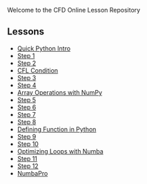 
Welcome to the CFD Online Lesson Repository

Lessons
-------

* [Quick Python Intro](http://nbviewer.ipython.org/urls/bitbucket.org/cfdpython/cfd-python-class/raw/master/lessons/00%20-%20Quick%20Python%20Intro.ipynb)
* [Step 1](http://nbviewer.ipython.org/urls/bitbucket.org/cfdpython/cfd-python-class/raw/master/lessons/01%20-%20Step%201.ipynb)
* [Step 2](http://nbviewer.ipython.org/urls/bitbucket.org/cfdpython/cfd-python-class/raw/master/lessons/02%20-%20Step%202.ipynb)
* [CFL Condition](http://nbviewer.ipython.org/urls/bitbucket.org/cfdpython/cfd-python-class/raw/master/lessons/03%20-%20CFL%20Condition.ipynb)
* [Step 3](http://nbviewer.ipython.org/urls/bitbucket.org/cfdpython/cfd-python-class/raw/master/lessons/04%20-%20Step%203.ipynb)
* [Step 4](http://nbviewer.ipython.org/urls/bitbucket.org/cfdpython/cfd-python-class/raw/master/lessons/05%20-%20Step%204.ipynb)
* [Array Operations with NumPy](http://nbviewer.ipython.org/urls/bitbucket.org/cfdpython/cfd-python-class/raw/master/lessons/06%20-%20Array%20Operations%20with%20NumPy.ipynb)
* [Step 5](http://nbviewer.ipython.org/urls/bitbucket.org/cfdpython/cfd-python-class/raw/master/lessons/07%20-%20Step%205.ipynb)
* [Step 6](http://nbviewer.ipython.org/urls/bitbucket.org/cfdpython/cfd-python-class/raw/master/lessons/08%20-%20Step%206.ipynb)
* [Step 7](http://nbviewer.ipython.org/urls/bitbucket.org/cfdpython/cfd-python-class/raw/master/lessons/09%20-%20Step%207.ipynb)
* [Step 8](http://nbviewer.ipython.org/urls/bitbucket.org/cfdpython/cfd-python-class/raw/master/lessons/10%20-%20Step%208.ipynb)
* [Defining Function in Python](http://nbviewer.ipython.org/urls/bitbucket.org/cfdpython/cfd-python-class/raw/master/lessons/11%20-%20Defining%20Function%20in%20Python.ipynb)
* [Step 9](http://nbviewer.ipython.org/urls/bitbucket.org/cfdpython/cfd-python-class/raw/master/lessons/12%20-%20Step%209.ipynb)
* [Step 10](http://nbviewer.ipython.org/urls/bitbucket.org/cfdpython/cfd-python-class/raw/master/lessons/13%20-%20Step%2010.ipynb)
* [Optimizing Loops with Numba](http://nbviewer.ipython.org/urls/bitbucket.org/cfdpython/cfd-python-class/raw/master/lessons/14%20-%20Optimizing%20Loops%20with%20Numba.ipynb)
* [Step 11](http://nbviewer.ipython.org/urls/bitbucket.org/cfdpython/cfd-python-class/raw/master/lessons/15%20-%20Step%2011.ipynb)
* [Step 12](http://nbviewer.ipython.org/urls/bitbucket.org/cfdpython/cfd-python-class/raw/master/lessons/16%20-%20Step%2012.ipynb)
* [NumbaPro](http://nbviewer.ipython.org/urls/bitbucket.org/cfdpython/cfd-python-class/raw/master/lessons/17%20-%20NumbaPro.ipynb)
